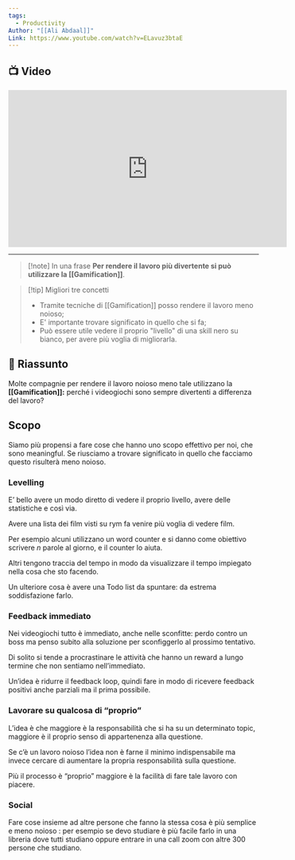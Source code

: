 ```yaml
---
tags:
  - Productivity
Author: "[[Ali Abdaal]]"
Link: https://www.youtube.com/watch?v=ELavuz3btaE
---
```


## 📺 Video
<div class="iframe-container">
  <iframe width="560" height="315" src="https://www.youtube.com/embed/ELavuz3btaE" title="YouTube video player" frameborder="0" allow="accelerometer; autoplay; clipboard-write; encrypted-media; gyroscope; picture-in-picture" allowfullscreen></iframe>
</div>

---

> [!note] In una frase
> **Per rendere il lavoro più divertente si può utilizzare la [[Gamification]]**.

> [!tip] Migliori tre concetti
> - Tramite tecniche di [[Gamification]] posso rendere il lavoro meno noioso;
> - E' importante trovare significato in quello che si fa;
> - Può essere utile vedere il proprio "livello" di una skill nero su bianco, per avere più voglia di migliorarla.

## 📒 Riassunto

Molte compagnie per rendere il lavoro noioso meno tale utilizzano la **[[Gamification]]:** perché i videogiochi sono sempre divertenti a differenza del lavoro?

## Scopo
Siamo più propensi a fare cose che hanno uno scopo effettivo per noi, che sono meaningful. Se riusciamo a trovare significato in quello che facciamo questo risulterà meno noioso.

### Levelling

E’ bello avere un modo diretto di vedere il proprio livello, avere delle statistiche e così via.

Avere una lista dei film visti su rym fa venire più voglia di vedere film.

Per esempio alcuni utilizzano un word counter e si danno come obiettivo scrivere _n_ parole al giorno, e il counter lo aiuta.

Altri tengono traccia del tempo in modo da visualizzare il tempo impiegato nella cosa che sto facendo.

Un ulteriore cosa è avere una Todo list da spuntare: da estrema soddisfazione farlo.

### Feedback immediato

Nei videogiochi tutto è immediato, anche nelle sconfitte: perdo contro un boss ma penso subito alla soluzione per sconfiggerlo al prossimo tentativo.

Di solito si tende a procrastinare le attività che hanno un reward a lungo termine che non sentiamo nell’immediato.

Un’idea è ridurre il feedback loop, quindi fare in modo di ricevere feedback positivi anche parziali ma il prima possibile.

### Lavorare su qualcosa di “proprio”

L’idea è che maggiore è la responsabilità che si ha su un determinato topic, maggiore è il proprio senso di appartenenza alla questione.

Se c’è un lavoro noioso l’idea non è farne il minimo indispensabile ma invece cercare di aumentare la propria responsabilità sulla questione.

Più il processo è “proprio” maggiore è la facilità di fare tale lavoro con piacere.

### Social

Fare cose insieme ad altre persone che fanno la stessa cosa è più semplice e meno noioso : per esempio se devo studiare è più facile farlo in una libreria dove tutti studiano oppure entrare in una call zoom con altre 300 persone che studiano.